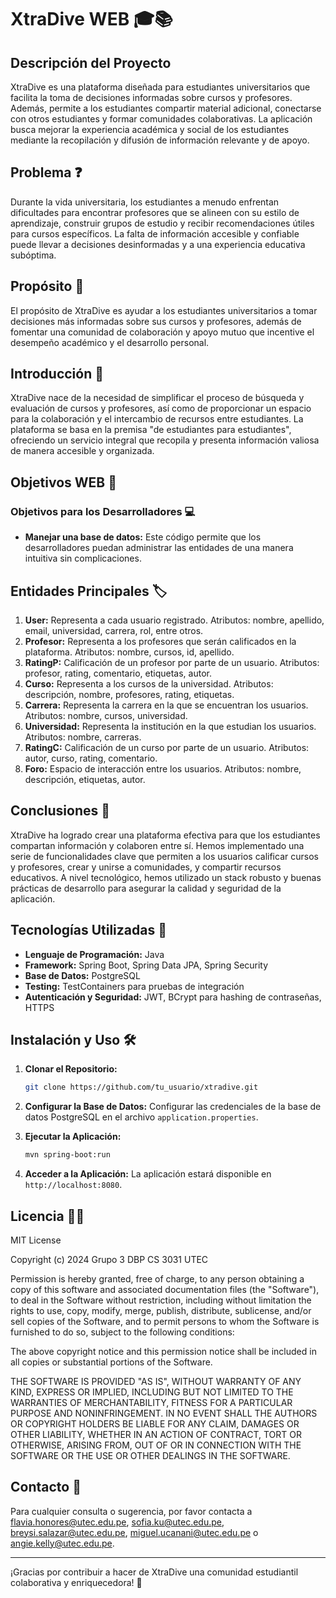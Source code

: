 # XtraDive WEB 🎓📚

## Descripción del Proyecto

XtraDive es una plataforma diseñada para estudiantes universitarios que facilita la toma de decisiones informadas sobre cursos y profesores. Además, permite a los estudiantes compartir material adicional, conectarse con otros estudiantes y formar comunidades colaborativas. La aplicación busca mejorar la experiencia académica y social de los estudiantes mediante la recopilación y difusión de información relevante y de apoyo.

## Problema ❓

Durante la vida universitaria, los estudiantes a menudo enfrentan dificultades para encontrar profesores que se alineen con su estilo de aprendizaje, construir grupos de estudio y recibir recomendaciones útiles para cursos específicos. La falta de información accesible y confiable puede llevar a decisiones desinformadas y a una experiencia educativa subóptima.

## Propósito 💯

El propósito de XtraDive es ayudar a los estudiantes universitarios a tomar decisiones más informadas sobre sus cursos y profesores, además de fomentar una comunidad de colaboración y apoyo mutuo que incentive el desempeño académico y el desarrollo personal.

## Introducción 📘

XtraDive nace de la necesidad de simplificar el proceso de búsqueda y evaluación de cursos y profesores, así como de proporcionar un espacio para la colaboración y el intercambio de recursos entre estudiantes. La plataforma se basa en la premisa "de estudiantes para estudiantes", ofreciendo un servicio integral que recopila y presenta información valiosa de manera accesible y organizada.

## Objetivos WEB 🎯
### Objetivos para los Desarrolladores 💻
- **Manejar una base de datos:** Este código permite que los desarrolladores puedan administrar las entidades de una manera intuitiva sin complicaciones.

## Entidades Principales 🏷️

1. **User:** Representa a cada usuario registrado. Atributos: nombre, apellido, email, universidad, carrera, rol, entre otros.
2. **Profesor:** Representa a los profesores que serán calificados en la plataforma. Atributos: nombre, cursos, id, apellido.
3. **RatingP:** Calificación de un profesor por parte de un usuario. Atributos: profesor, rating, comentario, etiquetas, autor.
4. **Curso:** Representa a los cursos de la universidad. Atributos: descripción, nombre, profesores, rating, etiquetas.
5. **Carrera:** Representa la carrera en la que se encuentran los usuarios. Atributos: nombre, cursos, universidad.
6. **Universidad:** Representa la institución en la que estudian los usuarios. Atributos: nombre, carreras.
7. **RatingC:** Calificación de un curso por parte de un usuario. Atributos: autor, curso, rating, comentario.
8. **Foro:** Espacio de interacción entre los usuarios. Atributos: nombre, descripción, etiquetas, autor.

## Conclusiones 📝

XtraDive ha logrado crear una plataforma efectiva para que los estudiantes compartan información y colaboren entre sí. Hemos implementado una serie de funcionalidades clave que permiten a los usuarios calificar cursos y profesores, crear y unirse a comunidades, y compartir recursos educativos. A nivel tecnológico, hemos utilizado un stack robusto y buenas prácticas de desarrollo para asegurar la calidad y seguridad de la aplicación.

## Tecnologías Utilizadas 💾

- **Lenguaje de Programación:** Java
- **Framework:** Spring Boot, Spring Data JPA, Spring Security
- **Base de Datos:** PostgreSQL
- **Testing:** TestContainers para pruebas de integración
- **Autenticación y Seguridad:** JWT, BCrypt para hashing de contraseñas, HTTPS

## Instalación y Uso 🛠️

1. **Clonar el Repositorio:**
   ```bash
   git clone https://github.com/tu_usuario/xtradive.git
   ```

2. **Configurar la Base de Datos:**
   Configurar las credenciales de la base de datos PostgreSQL en el archivo `application.properties`.

3. **Ejecutar la Aplicación:**
   ```bash
   mvn spring-boot:run
   ```

4. **Acceder a la Aplicación:**
   La aplicación estará disponible en `http://localhost:8080`.

## Licencia 👌🏻

MIT License

Copyright (c) 2024 Grupo 3 DBP CS 3031 UTEC

Permission is hereby granted, free of charge, to any person obtaining a copy
of this software and associated documentation files (the "Software"), to deal
in the Software without restriction, including without limitation the rights
to use, copy, modify, merge, publish, distribute, sublicense, and/or sell
copies of the Software, and to permit persons to whom the Software is
furnished to do so, subject to the following conditions:

The above copyright notice and this permission notice shall be included in all
copies or substantial portions of the Software.

THE SOFTWARE IS PROVIDED "AS IS", WITHOUT WARRANTY OF ANY KIND, EXPRESS OR
IMPLIED, INCLUDING BUT NOT LIMITED TO THE WARRANTIES OF MERCHANTABILITY,
FITNESS FOR A PARTICULAR PURPOSE AND NONINFRINGEMENT. IN NO EVENT SHALL THE
AUTHORS OR COPYRIGHT HOLDERS BE LIABLE FOR ANY CLAIM, DAMAGES OR OTHER
LIABILITY, WHETHER IN AN ACTION OF CONTRACT, TORT OR OTHERWISE, ARISING FROM,
OUT OF OR IN CONNECTION WITH THE SOFTWARE OR THE USE OR OTHER DEALINGS IN THE
SOFTWARE.

## Contacto 📧

Para cualquier consulta o sugerencia, por favor contacta a [flavia.honores@utec.edu.pe](mailto:dbp.cs2031@utec.edu.pe), [sofia.ku@utec.edu.pe](mailto:dbp.cs2031@utec.edu.pe), [breysi.salazar@utec.edu.pe](mailto:dbp.cs2031@utec.edu.pe), [miguel.ucanani@utec.edu.pe](mailto:dbp.cs2031@utec.edu.pe) o [angie.kelly@utec.edu.pe](mailto:dbp.cs2031@utec.edu.pe).

---

¡Gracias por contribuir a hacer de XtraDive una comunidad estudiantil colaborativa y enriquecedora! 🎉